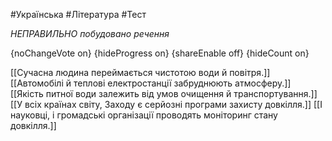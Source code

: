 #Українська #Література #Тест

*НЕПРАВИЛЬНО побудовано речення*

{noChangeVote on}
{hideProgress on}
{shareEnable off}
{hideCount on}

[[Сучасна людина переймається чистотою води й повітря.]]
[[Автомобілі й теплові електростанції забруднюють атмосферу.]]
[[Якість питної води залежить від умов очищення й транспортування.]]
[[У всіх країнах світу, Заходу є серйозні програми захисту довкілля.]]
[[І науковці, і громадські організації проводять моніторинг стану довкілля.]]
